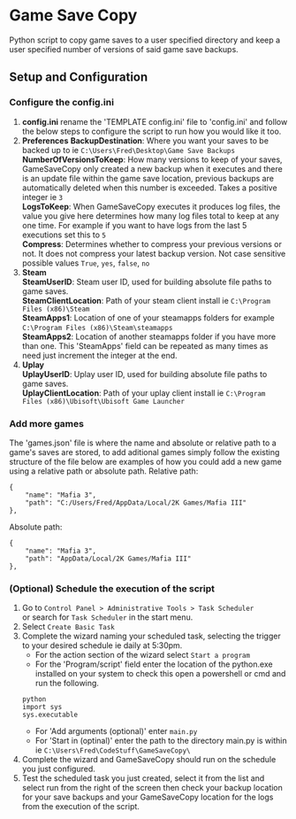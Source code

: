 # Game Save Copy
Python script to copy game saves to a user specified directory and keep a user specified number of versions of said game save backups.

## Setup and Configuration ##
### Configure the config.ini ###
1. **config.ini** rename the 'TEMPLATE config.ini' file to 'config.ini' and follow the below steps to configure the script to run how you would like it too.
2. **Preferences**
    **BackupDestination**: Where you want your saves to be backed up to ie `C:\Users\Fred\Desktop\Game Save Backups`</br>
    **NumberOfVersionsToKeep**: How many versions to keep of your saves, GameSaveCopy only created a new backup when it executes and there is an update file within the game save location, previous backups are automatically deleted when this number is exceeded. Takes a positive integer ie `3`</br>
    **LogsToKeep**: When GameSaveCopy executes it produces log files, the value you give here determines how many log files total to keep at any one time. For example if you want to have logs from the last 5 executions set this to `5`</br>
    **Compress**: Determines whether to compress your previous versions or not. It does not compress your latest backup version. Not case sensitive possible values `True`, `yes`, `false`, `no`</br>
3. **Steam**</br>
    **SteamUserID**: Steam user ID, used for building absolute file paths to game saves.</br>
    **SteamClientLocation**: Path of your steam client install ie `C:\Program Files (x86)\Steam`</br>
    **SteamApps1**: Location of one of your steamapps folders for example `C:\Program Files (x86)\Steam\steamapps`</br>
    **SteamApps2**: Location of another steamapps folder if you have more than one. This 'SteamApps' field can be repeated as many times as need just increment the integer at the end.</br>
4. **Uplay**  
    **UplayUserID**: Uplay user ID, used for building absolute file paths to game saves.</br>
    **UplayClientLocation**: Path of your uplay client install ie `C:\Program Files (x86)\Ubisoft\Ubisoft Game Launcher`

### Add more games ###
The 'games.json' file is where the name and absolute or relative path to a game's saves are stored, to add aditional games simply follow the existing structure of the file below are examples of how you could add a new game using a relative path or absolute path.
Relative path:
```
{
    "name": "Mafia 3",
    "path": "C:/Users/Fred/AppData/Local/2K Games/Mafia III"
},
```
Absolute path:
```
{
    "name": "Mafia 3",
    "path": "AppData/Local/2K Games/Mafia III"
},
```

### (Optional) Schedule the execution of the script ###
1. Go to `Control Panel > Administrative Tools > Task Scheduler`</br>
or search for `Task Scheduler` in the start menu.
2. Select `Create Basic Task`
3. Complete the wizard naming your scheduled task, selecting the trigger to your desired schedule ie daily at 5:30pm.
    * For the action section of the wizard select `Start a program`
    * For the 'Program/script' field enter the location of the python.exe installed on your system to check this open a powershell or cmd and run the following.
    ```
    python
    import sys
    sys.executable
    ```
    * For 'Add arguments (optional)' enter `main.py`
    * For 'Start in (optinal)' enter the path to the directory main.py is within ie `C:\Users\Fred\CodeStuff\GameSaveCopy\`
8. Complete the wizard and GameSaveCopy should run on the schedule you just configured.
3. Test the scheduled task you just created, select it from the list and select run from the right of the screen then check your backup location for your save backups and your GameSaveCopy location for the logs from the execution of the script.
